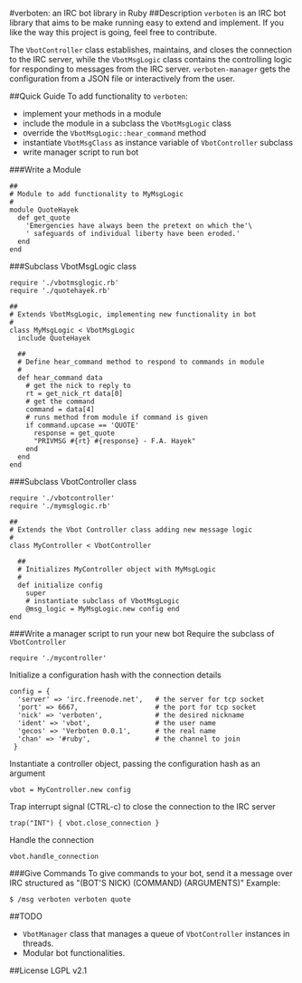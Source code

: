 #verboten: an IRC bot library in Ruby
##Description
`verboten` is an IRC bot library that aims to be make running easy to extend and implement. If you like the way this project is going, feel free to contribute.

The `VbotController` class establishes, maintains, and closes the connection to the IRC server, while the `VbotMsgLogic` class contains the controlling logic for responding to messages from the IRC server. `verboten-manager` gets the configuration from a JSON file or interactively from the user.

##Quick Guide
To add functionality to `verboten`:
* implement your methods in a module
* include the module in a subclass the `VbotMsgLogic` class
* override the `VbotMsgLogic::hear_command` method
* instantiate `VbotMsgClass` as instance variable of `VbotController` subclass
* write manager script to run bot

###Write a Module

```
##
# Module to add functionality to MyMsgLogic
#
module QuoteHayek
  def get_quote
    'Emergencies have always been the pretext on which the'\
    ' safeguards of individual liberty have been eroded.'
  end
end
```


###Subclass VbotMsgLogic class

```
require './vbotmsglogic.rb'
require './quotehayek.rb'

##
# Extends VbotMsgLogic, implementing new functionality in bot
#
class MyMsgLogic < VbotMsgLogic
  include QuoteHayek

  ##
  # Define hear_command method to respond to commands in module
  #
  def hear_command data
    # get the nick to reply to
    rt = get_nick_rt data[0]
    # get the command
    command = data[4]
    # runs method from module if command is given
    if command.upcase == 'QUOTE'
      response = get_quote
      "PRIVMSG #{rt} #{response} - F.A. Hayek"
    end
  end
end
```

###Subclass VbotController class

```
require './vbotcontroller'
require './mymsglogic.rb'

##
# Extends the Vbot Controller class adding new message logic
#
class MyController < VbotController

  ##
  # Initializes MyController object with MyMsgLogic
  #
  def initialize config
    super
    # instantiate subclass of VbotMsgLogic
    @msg_logic = MyMsgLogic.new config end
end
```

###Write a manager script to run your new bot
Require the subclass of `VbotController`
```
require './mycontroller'
```
Initialize a configuration hash with the connection details
```
config = {
  'server' => 'irc.freenode.net',   # the server for tcp socket
  'port' => 6667,                   # the port for tcp socket
  'nick' => 'verboten',             # the desired nickname
  'ident' => 'vbot',                # the user name
  'gecos' => 'Verboten 0.0.1',      # the real name
  'chan' => '#ruby',                # the channel to join
 }
```
Instantiate a controller object, passing the configuration hash as an argument
```
vbot = MyController.new config
```
Trap interrupt signal (CTRL-c) to close the connection to the IRC server
```
trap("INT") { vbot.close_connection }
```
Handle the connection
```
vbot.handle_connection
```

###Give Commands
To give commands to your bot, send it a message over IRC structured as
"(BOT'S NICK) (COMMAND) (ARGUMENTS)"
Example:
```
$ /msg verboten verboten quote
```

##TODO
* `VbotManager` class that manages a queue of `VbotController` instances in threads.
* Modular bot functionalities.

##License
LGPL v2.1
